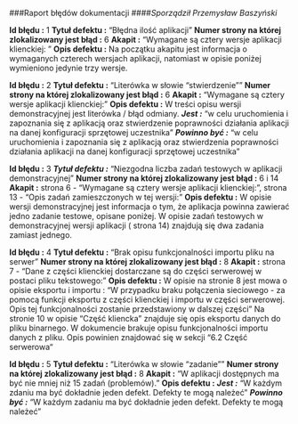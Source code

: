 ###Raport błędów dokumentacji
####*Sporządził Przemysław Baszyński*

**Id błędu :** 1
**Tytuł defektu :** “Błędna ilość aplikacji”
**Numer strony na której zlokalizowany jest błąd :** 6
**Akapit :** “Wymagane są cztery wersje aplikacji klienckiej: ”
**Opis defektu :** Na początku akapitu jest informacja o wymaganych czterech wersjach aplikacji, natomiast w opisie poniżej wymieniono jedynie trzy wersje.

**Id błędu :** 2
**Tytuł defektu :** “Literówka w słowie “stwierdzenie””
**Numer strony na której zlokalizowany jest błąd :** 6
**Akapit :** “Wymagane są cztery wersje aplikacji klienckiej:”
**Opis defektu :** W treści opisu wersji demonstracyjnej jest literówka / błąd odmiany. 
***Jest :*** “w celu uruchomienia i zapoznania się z aplikacją oraz stwierdzenie poprawności działania aplikacji na danej konfiguracji sprzętowej uczestnika”
***Powinno być :*** “w celu uruchomienia i zapoznania się z aplikacją oraz stwierdzenia poprawności działania aplikacji na danej konfiguracji sprzętowej uczestnika”

**Id błędu :** 3
***Tytuł defektu :*** “Niezgodna liczba zadań testowych w aplikacji demonstracyjnej”
**Numer strony na której zlokalizowany jest błąd :** 6 i 14
**Akapit :** strona 6 - “Wymagane są cztery wersje aplikacji klienckiej:”, strona 13 - “Opis zadań zamieszczonych w tej wersji:”
**Opis defektu :** W opisie wersji demonstracyjnej jest informacja o tym, że aplikacja powinna zawierać jedno zadanie testowe, opisane poniżej. W opisie zadań testowych w demonstracyjnej wersji aplikacji ( strona 14) znajdują się dwa zadania zamiast jednego.

**Id błędu :** 4
**Tytuł defektu :** “Brak opisu funkcjonalności importu pliku na serwer” 
**Numer strony na której zlokalizowany jest błąd :** 8
**Akapit :** strona 7 - “Dane z części klienckiej dostarczane są do części serwerowej w postaci pliku tekstowego:”
**Opis defektu :** W opisie na stronie 8 jest mowa o opisie eksportu i importu : “W przypadku braku połączenia sieciowego - za pomocą funkcji eksportu z części klienckiej i importu w części serwerowej. Opis tej funkcjonalności zostanie przedstawiony w dalszej części”
Na stronie 10 w opisie “Część kliencka” znajduje się opis eksportu danych do pliku binarnego. W dokumencie brakuje opisu funkcjonalności importu danych z pliku. Opis powinien znajdować się w sekcji “6.2 Część serwerowa“

**Id błędu :** 5
**Tytuł defektu :** “Literówka w słowie “zadanie””
**Numer strony na której zlokalizowany jest błąd :** 8
**Akapit :** “W aplikacji dostępnych ma być nie mniej niż 15 zadań (problemów).”
**Opis defektu :** 
***Jest :*** “W każdym zdaniu ma być dokładnie jeden defekt. Defekty te mogą należeć”
***Powinno być :*** “W każdym zadaniu ma być dokładnie jeden defekt. Defekty te mogą należeć”
